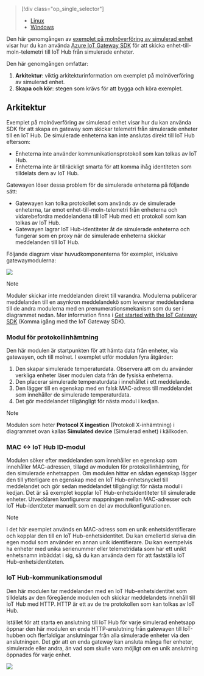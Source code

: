 > [!div class="op_single_selector"]
> * [Linux](../articles/iot-hub/iot-hub-linux-gateway-sdk-simulated-device.md)
> * [Windows](../articles/iot-hub/iot-hub-windows-gateway-sdk-simulated-device.md)
> 
> 

Den här genomgången av [exemplet på molnöverföring av simulerad enhet] visar hur du kan använda [Azure IoT Gateway SDK][lnk-sdk] för att skicka enhet-till-moln-telemetri till IoT Hub från simulerade enheter.

Den här genomgången omfattar:

1. **Arkitektur**: viktig arkitekturinformation om exemplet på molnöverföring av simulerad enhet.
2. **Skapa och kör**: stegen som krävs för att bygga och köra exemplet.

## <a name="architecture"></a>Arkitektur
Exemplet på molnöverföring av simulerad enhet visar hur du kan använda SDK för att skapa en gateway som skickar telemetri från simulerade enheter till en IoT Hub. De simulerade enheterna kan inte anslutas direkt till IoT Hub eftersom:

* Enheterna inte använder kommunikationsprotokoll som kan tolkas av IoT Hub.
* Enheterna inte är tillräckligt smarta för att komma ihåg identiteten som tilldelats dem av IoT Hub.

Gatewayen löser dessa problem för de simulerade enheterna på följande sätt:

* Gatewayen kan tolka protokollet som används av de simulerade enheterna, tar emot enhet-till-moln-telemetri från enheterna och vidarebefordra meddelandena till IoT Hub med ett protokoll som kan tolkas av IoT Hub.
* Gatewayen lagrar IoT Hub-identiteter åt de simulerade enheterna och fungerar som en proxy när de simulerade enheterna skickar meddelanden till IoT Hub.

Följande diagram visar huvudkomponenterna för exemplet, inklusive gatewaymodulerna:

![][1]

> [!NOTE]
> Moduler skickar inte meddelanden direkt till varandra. Modulerna publicerar meddelanden till en asynkron meddelandekö som levererar meddelandena till de andra modulerna med en prenumerationsmekanism som du ser i diagrammet nedan. Mer information finns i [Get started with the IoT Gateway SDK][lnk-gw-getstarted] (Komma igång med the IoT Gateway SDK).
> 
> 

### <a name="protocol-ingestion-module"></a>Modul för protokollinhämtning
Den här modulen är startpunkten för att hämta data från enheter, via gatewayen, och till molnet. I exemplet utför modulen fyra åtgärder:

1. Den skapar simulerade temperaturdata. Observera att om du använder verkliga enheter läser modulen data från de fysiska enheterna.
2. Den placerar simulerade temperaturdata i innehållet i ett meddelande.
3. Den lägger till en egenskap med en falsk MAC-adress till meddelandet som innehåller de simulerade temperaturdata.
4. Det gör meddelandet tillgängligt för nästa modul i kedjan.

> [!NOTE]
> Modulen som heter **Protocol X ingestion** (Protokoll X-inhämtning) i diagrammet ovan kallas **Simulated device** (Simulerad enhet) i källkoden.
> 
> 

### <a name="mac-lt-gt-iot-hub-id-module"></a>MAC &lt;-&gt; IoT Hub ID-modul
Modulen söker efter meddelanden som innehåller en egenskap som innehåller MAC-adressen, tillagd av modulen för protokollinhämtning, för den simulerade enhetsappen. Om modulen hittar en sådan egenskap lägger den till ytterligare en egenskap med en IoT Hub-enhetsnyckel till meddelandet och gör sedan meddelandet tillgängligt för nästa modul i kedjan. Det är så exemplet kopplar IoT Hub-enhetsidentiteter till simulerade enheter. Utvecklaren konfigurerar mappningen mellan MAC-adresser och IoT Hub-identiteter manuellt som en del av modulkonfigurationen. 

> [!NOTE]
> I det här exemplet används en MAC-adress som en unik enhetsidentifierare och kopplar den till en IoT Hub-enhetsidentitet. Du kan emellertid skriva din egen modul som använder en annan unik identifierare. Du kan exempelvis ha enheter med unika serienummer eller telemetridata som har ett unikt enhetsnamn inbäddat i sig, så du kan använda dem för att fastställa IoT Hub-enhetsidentiteten.
> 
> 

### <a name="iot-hub-communication-module"></a>IoT Hub-kommunikationsmodul
Den här modulen tar meddelanden med en IoT Hub-enhetsidentitet som tilldelats av den föregående modulen och skickar meddelandets innehåll till IoT Hub med HTTP. HTTP är ett av de tre protokollen som kan tolkas av IoT Hub.

Istället för att starta en anslutning till IoT Hub för varje simulerad enhetsapp öppnar den här modulen en enda HTTP-anslutning från gatewayen till IoT-hubben och flerfaldigar anslutningar från alla simulerade enheter via den anslutningen. Det gör att en enda gateway kan ansluta många fler enheter, simulerade eller andra, än vad som skulle vara möjligt om en unik anslutning öppnades för varje enhet.

![][2]

<!-- Images -->
[1]: media/iot-hub-gateway-sdk-simulated-selector/image1.png
[2]: media/iot-hub-gateway-sdk-simulated-selector/image2.png

<!-- Links -->
[exemplet på molnöverföring av simulerad enhet]: https://github.com/Azure/azure-iot-gateway-sdk/blob/master/samples/simulated_device_cloud_upload/README.md
[lnk-sdk]: https://github.com/Azure/azure-iot-gateway-sdk
[lnk-gw-getstarted]: ../articles/iot-hub/iot-hub-linux-gateway-sdk-get-started.md

<!--HONumber=Feb17_HO1-->


